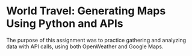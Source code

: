 # World Travel: Generating Maps Using Python and APIs
The purpose of this assignment was to practice gathering and analyzing data with API calls, using both OpenWeather and Google Maps. 

